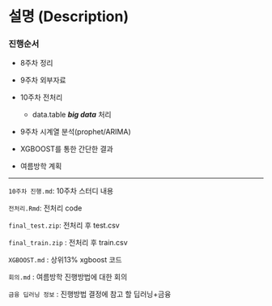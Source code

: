 # 설명 (Description)

### 진행순서

-  8주차 정리 

-  9주차 외부자료

-  10주차 전처리 
	- data.table ***big data*** 처리

- 9주차 시계열 분석(prophet/ARIMA)

- XGBOOST를 통한 간단한 결과

- 여름방학 계획

---

`10주차 진행.md`: 10주차 스터디 내용

`전처리.Rmd`: 전처리 code

`final_test.zip`: 전처리 후 test.csv

`final_train.zip` : 전처리 후 train.csv

`XGBOOST.md` : 상위13% xgboost 코드

`회의.md` : 여름방학 진행방법에 대한 회의

`금융 딥러닝 정보` : 진행방법 결정에 참고 할 딥러닝+금융 
